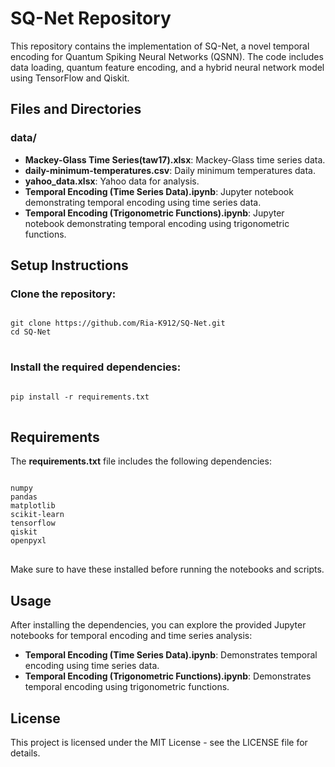 <!DOCTYPE html>
<html lang="en">
<head>
    <meta charset="UTF-8">
    <meta name="viewport" content="width=device-width, initial-scale=1.0">
    <h1>SQ-Net Repository</h1>
</head>
<body>

<p>This repository contains the implementation of SQ-Net, a novel temporal encoding for Quantum Spiking Neural Networks (QSNN). The code includes data loading, quantum feature encoding, and a hybrid neural network model using TensorFlow and Qiskit.</p>

<h2>Files and Directories</h2>

<h3><b>data/</b></h3>
<ul>
    <li><b>Mackey-Glass Time Series(taw17).xlsx</b>: Mackey-Glass time series data.</li>
    <li><b>daily-minimum-temperatures.csv</b>: Daily minimum temperatures data.</li>
    <li><b>yahoo_data.xlsx</b>: Yahoo data for analysis.</li>
    <li><b>Temporal Encoding (Time Series Data).ipynb</b>: Jupyter notebook demonstrating temporal encoding using time series data.</li>
    <li><b>Temporal Encoding (Trigonometric Functions).ipynb</b>: Jupyter notebook demonstrating temporal encoding using trigonometric functions.</li>
</ul>


<h2>Setup Instructions</h2>

<h3>Clone the repository:</h3>
<pre>
<code>
git clone https://github.com/Ria-K912/SQ-Net.git
cd SQ-Net
</code>
</pre>

<h3>Install the required dependencies:</h3>
<pre>
<code>
pip install -r requirements.txt
</code>
</pre>

<h2>Requirements</h2>

<p>The <b>requirements.txt</b> file includes the following dependencies:</p>
<pre>
<code>
numpy
pandas
matplotlib
scikit-learn
tensorflow
qiskit
openpyxl
</code>
</pre>

<p>Make sure to have these installed before running the notebooks and scripts.</p>

<h2>Usage</h2>

<p>After installing the dependencies, you can explore the provided Jupyter notebooks for temporal encoding and time series analysis:</p>
<ul>
    <li><b>Temporal Encoding (Time Series Data).ipynb</b>: Demonstrates temporal encoding using time series data.</li>
    <li><b>Temporal Encoding (Trigonometric Functions).ipynb</b>: Demonstrates temporal encoding using trigonometric functions.</li>
</ul>

<h2>License</h2>

<p>This project is licensed under the MIT License - see the LICENSE file for details.</p>

</body>
</html>
